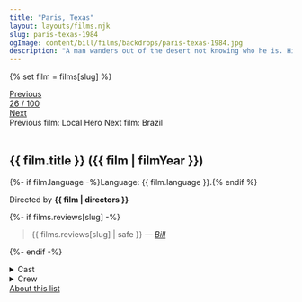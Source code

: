 ```yaml
---
title: "Paris, Texas"
layout: layouts/films.njk
slug: paris-texas-1984
ogImage: content/bill/films/backdrops/paris-texas-1984.jpg
description: "A man wanders out of the desert not knowing who he is. His brother finds him, and helps to pull his memory back of the life he led before he walked out on his family and disappeared four years earlier."
---
```


{% set film = films[slug] %}

<nav class="films">
  <div class="prev">
    <a href="../local-hero-1983"><i class="fa-solid fa-chevron-left fa-xs"></i> Previous</a>
  </div>
  <div>
    <a class="simple" href="../">26 / 100</a>
  </div>
  <div class="next">
    <a href="../brazil-1985">Next <i class="fa-solid fa-chevron-right fa-xs"></i></a>
  </div>
  <div class="hint">
    <span class="prev-hint">
      <span class="sr-only">Previous film:</span>
      Local Hero
    </span>
    <span class="next-hint">
      <span class="sr-only">Next film:</span>
      Brazil
    </span>
  </div>
</nav>

<article class="film slug-paris-texas-1984">
  <div class="backdrop-and-poster">
    <img class="poster" src="../films/posters/{{ slug }}.jpg" alt="">
    <img class="backdrop" src="../films/backdrops/{{ slug }}.jpg" alt="">
  </div>

  <h1>{{ film.title }} ({{ film | filmYear }})</h1>

  <p>
    {%- if film.language -%}Language: {{ film.language }}.{% endif %}
    
  </p>

  <p class="director">
    Directed by <strong>{{ film | directors }}</strong>
  </p>

  {%- if films.reviews[slug] -%}
    <blockquote> 
      {{ films.reviews[slug] | safe }} <em>—&nbsp;<a href="/bill">Bill</a></em>
    </blockquote> 
  {%- endif -%}

  <details>
    <summary>
      Cast
    </summary>
    <ul>
      {%- for cast in film.credits.cast -%}
        <li>
          {{ cast.name }} as <em>{{ cast.character }}</em>
        </li>
      {%- endfor -%}
    </ul>
  </details>

  <details>
    <summary>
      Crew
    </summary>
    <ul>
      {%- for crew in film.credits.crew -%}
        <li>
          {{ crew.name }} &mdash; <em>{{ crew.job }}</em>
        </li>
      {%- endfor -%}
    </ul>
  </details>

</article>
<footer>
  <a href="../about">About this list</a>
</footer>
